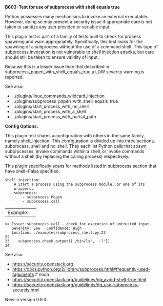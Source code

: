 **B603: Test for use of subprocess with shell equals true**

Python possesses many mechanisms to invoke an external executable.
However, doing so may present a security issue if appropriate care is
not taken to sanitize any user provided or variable input.

This plugin test is part of a family of tests built to check for process
spawning and warn appropriately. Specifically, this test looks for the
spawning of a subprocess without the use of a command shell. This type
of subprocess invocation is not vulnerable to shell injection attacks,
but care should still be taken to ensure validity of input.

Because this is a lesser issue than that described in
subprocess\_popen\_with\_shell\_equals\_true a LOW severity warning is
reported.

See also:

-   <span
    class="xref std std-doc">../plugins/linux\_commands\_wildcard\_injection</span>
-   <span
    class="xref std std-doc">../plugins/subprocess\_popen\_with\_shell\_equals\_true</span>
-   <span
    class="xref std std-doc">../plugins/start\_process\_with\_no\_shell</span>
-   <span
    class="xref std std-doc">../plugins/start\_process\_with\_a\_shell</span>
-   <span
    class="xref std std-doc">../plugins/start\_process\_with\_partial\_path</span>

**Config Options:**

This plugin test shares a configuration with others in the same family,
namely shell\_injection. This configuration is divided up into three
sections, subprocess, shell and no\_shell. They each list Python calls
that spawn subprocesses, invoke commands within a shell, or invoke
commands without a shell (by replacing the calling process)
respectively.

This plugin specifically scans for methods listed in subprocess section
that have shell=False specified.

    shell_injection:
        # Start a process using the subprocess module, or one of its
        wrappers.
        subprocess:
            - subprocess.Popen
            - subprocess.call

|          |     |
|----------|-----|
| Example: |     |

    >> Issue: subprocess call - check for execution of untrusted input.
       Severity: Low   Confidence: High
       Location: ./examples/subprocess_shell.py:23
    22
    23    subprocess.check_output(['/bin/ls', '-l'])
    24

See also

-   <a href="https://security.openstack.org" class="uri reference external">https://security.openstack.org</a>
-   <a href="https://docs.python.org/2/library/subprocess.html#frequently-used-arguments" class="uri reference external">https://docs.python.org/2/library/subprocess.html#frequently-used-arguments</a>
    \# noqa
-   <a href="https://security.openstack.org/guidelines/dg_avoid-shell-true.html" class="uri reference external">https://security.openstack.org/guidelines/dg_avoid-shell-true.html</a>
-   <a href="https://security.openstack.org/guidelines/dg_use-subprocess-securely.html" class="uri reference external">https://security.openstack.org/guidelines/dg_use-subprocess-securely.html</a>

<span class="versionmodified">New in version 0.9.0.</span>
